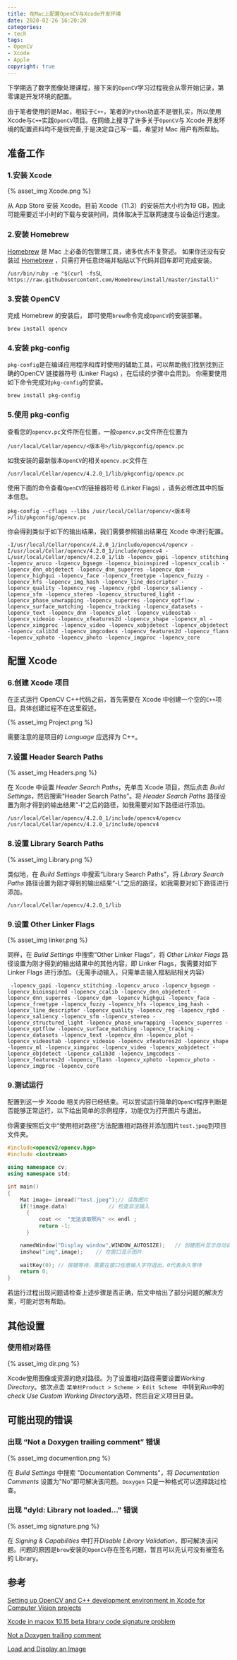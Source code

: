 ```yaml
---
title: 在Mac上配置OpenCV与Xcode开发环境
date: 2020-02-26 16:20:20
categories: 
- tech
tags: 
- OpenCV
- Xcode
- Apple
copyright: true
---
```


下学期选了数字图像处理课程，接下来的`OpenCV`学习过程我会从零开始记录，第零课是开发环境的配置。

由于笔者使用的是Mac，相较于`C++`，笔者的`Python`功底不是很扎实，所以使用Xcode与`C++`实践`OpenCV`项目。在网络上搜寻了许多关于`OpenCV`与 Xcode 开发环境的配置资料均不是很完善,于是决定自己写一篇，希望对 Mac 用户有所帮助。

<!--more-->

## 准备工作

### 1.安装 Xcode

{% asset_img Xcode.png %}

从 App Store 安装 Xcode。目前 Xcode（11.3）的安装后大小约为19 GB，因此可能需要近半小时的下载与安装时间，具体取决于互联网速度与设备运行速度。

### 2.安装 Homebrew

[Homebrew](https://brew.sh/) 是 Mac 上必备的包管理工具，诸多优点不复赘述。
如果你还没有安装过 [Homebrew](https://brew.sh/) ，只需打开任意终端并粘贴以下代码并回车即可完成安装。

```
/usr/bin/ruby -e "$(curl -fsSL https://raw.githubusercontent.com/Homebrew/install/master/install)"
```

### 3.安装 OpenCV
完成 Homebrew 的安装后， 即可使用`brew`命令完成`OpenCV`的安装部署。

```
brew install opencv
```

### 4.安装 pkg-config

`pkg-config`是在编译应用程序和库时使用的辅助工具，可以帮助我们找到找到正确的OpenCV 链接器符号 (Linker Flags) ，在后续的步骤中会用到。
你需要使用如下命令完成对`pkg-config`的安装。

```
brew install pkg-config
```

### 5.使用 pkg-config

查看您的`opencv.pc`文件所在位置，一般`opencv.pc`文件所在位置为

```
/usr/local/Cellar/opencv/<版本号>/lib/pkgconfig/opencv.pc
```

如我安装的最新版本`OpenCV`的相关`opencv.pc`文件在
```
/usr/local/Cellar/opencv/4.2.0_1/lib/pkgconfig/opencv.pc
```

使用下面的命令查看`OpenCV`的链接器符号 (Linker Flags) ，请务必修改其中的版本信息。
```
pkg-config --cflags --libs /usr/local/Cellar/opencv/<版本号>/lib/pkgconfig/opencv.pc
```

你会得到类似于如下的输出结果，我们需要参照输出结果在 Xcode 中进行配置。

```
-I/usr/local/Cellar/opencv/4.2.0_1/include/opencv4/opencv -I/usr/local/Cellar/opencv/4.2.0_1/include/opencv4 -L/usr/local/Cellar/opencv/4.2.0_1/lib -lopencv_gapi -lopencv_stitching -lopencv_aruco -lopencv_bgsegm -lopencv_bioinspired -lopencv_ccalib -lopencv_dnn_objdetect -lopencv_dnn_superres -lopencv_dpm -lopencv_highgui -lopencv_face -lopencv_freetype -lopencv_fuzzy -lopencv_hfs -lopencv_img_hash -lopencv_line_descriptor -lopencv_quality -lopencv_reg -lopencv_rgbd -lopencv_saliency -lopencv_sfm -lopencv_stereo -lopencv_structured_light -lopencv_phase_unwrapping -lopencv_superres -lopencv_optflow -lopencv_surface_matching -lopencv_tracking -lopencv_datasets -lopencv_text -lopencv_dnn -lopencv_plot -lopencv_videostab -lopencv_videoio -lopencv_xfeatures2d -lopencv_shape -lopencv_ml -lopencv_ximgproc -lopencv_video -lopencv_xobjdetect -lopencv_objdetect -lopencv_calib3d -lopencv_imgcodecs -lopencv_features2d -lopencv_flann -lopencv_xphoto -lopencv_photo -lopencv_imgproc -lopencv_core
```

## 配置 Xcode

### 6.创建 Xcode 项目

在正式运行 OpenCV C++代码之前，首先需要在 Xcode 中创建一个空的`C++`项目。具体创建过程不在这里叙述。

{% asset_img Project.png %}

需要注意的是项目的 *Language* 应选择为 C++。

### 7.设置 Header Search Paths

{% asset_img Headers.png %}

在 Xcode 中设置 *Header Search Paths*，先单击 Xco​​de 项目，然后点击 *Build Settings*，然后搜索“Header Search Paths”。将 *Header Search Paths* 路径设置为刚才得到的输出结果“-I”之后的路径，如我需要对如下路径进行添加。

```
/usr/local/Cellar/opencv/4.2.0_1/include/opencv4/opencv 
/usr/local/Cellar/opencv/4.2.0_1/include/opencv4
```

### 8.设置 Library Search Paths

{% asset_img Library.png %}

类似地，在 *Build Settings* 中搜索“Library Search Paths”，将 *Library Search Paths* 路径设置为刚才得到的输出结果“-L”之后的路径，如我需要对如下路径进行添加。

```
/usr/local/Cellar/opencv/4.2.0_1/lib 
```

### 9.设置 Other Linker Flags

{% asset_img linker.png %}

同样，在 *Build Settings* 中搜索“Other Linker Flags”，将 *Other Linker Flags* 路径设置为刚才得到的输出结果中的其他内容，即 Linker Flags，我需要对如下 Linker Flags 进行添加。（无需手动输入，只需单击输入框粘贴相关内容）

```
 -lopencv_gapi -lopencv_stitching -lopencv_aruco -lopencv_bgsegm -lopencv_bioinspired -lopencv_ccalib -lopencv_dnn_objdetect -lopencv_dnn_superres -lopencv_dpm -lopencv_highgui -lopencv_face -lopencv_freetype -lopencv_fuzzy -lopencv_hfs -lopencv_img_hash -lopencv_line_descriptor -lopencv_quality -lopencv_reg -lopencv_rgbd -lopencv_saliency -lopencv_sfm -lopencv_stereo -lopencv_structured_light -lopencv_phase_unwrapping -lopencv_superres -lopencv_optflow -lopencv_surface_matching -lopencv_tracking -lopencv_datasets -lopencv_text -lopencv_dnn -lopencv_plot -lopencv_videostab -lopencv_videoio -lopencv_xfeatures2d -lopencv_shape -lopencv_ml -lopencv_ximgproc -lopencv_video -lopencv_xobjdetect -lopencv_objdetect -lopencv_calib3d -lopencv_imgcodecs -lopencv_features2d -lopencv_flann -lopencv_xphoto -lopencv_photo -lopencv_imgproc -lopencv_core
```

### 9.测试运行
配置到这一步 Xcode 相关内容已经结束。可以尝试运行简单的`OpenCV`程序判断是否能够正常运行，以下给出简单的示例程序，功能仅为打开图片与退出。

你需要按照后文中“使用相对路径”方法配置相对路径并添加图片`test.jpeg`到项目文件夹。

```cpp
#include<opencv2/opencv.hpp>
#include <iostream>

using namespace cv;
using namespace std;

int main()
{
    Mat image= imread("test.jpeg");// 读取图片
    if(!image.data)             // 检查非法输入
      {
          cout <<  "无法读取照片" << endl ;
          return -1;
      }

    namedWindow("Display window",WINDOW_AUTOSIZE);   // 创建图片显示自动调整大小的窗口
    imshow("img",image);    // 在窗口显示图片
    
    waitKey(0); // 按键等待，需要在窗口任意输入字符退出，0代表永久等待
    return 0;
}
```

若运行过程出现问题请检查上述步骤是否正确，后文中给出了部分问题的解决方案，可能对您有帮助。

## 其他设置

### 使用相对路径

{% asset_img dir.png %}

Xcode使用图像或资源的绝对路径。为了设置相对路径需要设置*Working Directory*。依次点击 `菜单栏Product > Scheme > Edit Scheme ` 中转到*Run*中的*check Use Custom Working Directory*选项，然后自定义项目目录。

## 可能出现的错误

### 出现 “Not a Doxygen trailing comment” 错误

{% asset_img documention.png %}

在 *Build Settings* 中搜索 "Documentation Comments"，将 *Documentation Comments* 设置为"No"即可解决该问题。`Doxygen` 只是一种格式可以选择跳过检查。

### 出现 "dyld: Library not loaded..." 错误

{% asset_img signature.png %}

在 *Signing & Capabilities* 中打开*Disable Library Validation*，即可解决该问题。问题的原因是`brew`安装的`OpenCV`存在签名问题，暂且可以先认可没有被签名的 Library。

## 参考
[Setting up OpenCV and C++ development environment in Xcode for Computer Vision projects](https://medium.com/@jaskaranvirdi/setting-up-opencv-and-c-development-environment-in-xcode-b6027728003)

[Xcode in macox 10.15 beta library code signature problem](https://github.com/opencv/opencv/issues/15645#issuecomment-554495051)

[Not a Doxygen trailing comment](https://stackoverflow.com/questions/39929199/not-a-doxygen-trailing-comment)

[Load and Display an Image](https://docs.opencv.org/2.4/doc/tutorials/introduction/display_image/display_image.html)
